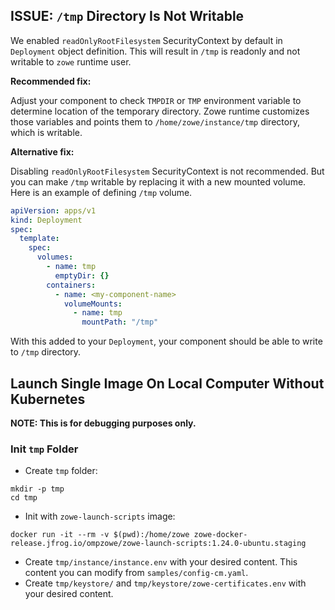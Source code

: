 ## ISSUE: `/tmp` Directory Is Not Writable

We enabled `readOnlyRootFilesystem` SecurityContext by default in `Deployment` object definition. This will result in `/tmp` is readonly and not writable to `zowe` runtime user.

**Recommended fix:**

Adjust your component to check `TMPDIR` or `TMP` environment variable to determine location of the temporary directory. Zowe runtime customizes those variables and points them to `/home/zowe/instance/tmp` directory, which is writable.

**Alternative fix:**

Disabling `readOnlyRootFilesystem` SecurityContext is not recommended. But you can make `/tmp` writable by replacing it with a new mounted volume. Here is an example of defining `/tmp` volume.

```yaml
apiVersion: apps/v1
kind: Deployment
spec:
  template:
    spec:
      volumes:
        - name: tmp
          emptyDir: {}
        containers:
          - name: <my-component-name>
            volumeMounts:
              - name: tmp
                mountPath: "/tmp"
```

With this added to your `Deployment`, your component should be able to write to `/tmp` directory.

## Launch Single Image On Local Computer Without Kubernetes

**NOTE: This is for debugging purposes only.**

### Init `tmp` Folder

- Create `tmp` folder:

```
mkdir -p tmp
cd tmp
```

- Init with `zowe-launch-scripts` image:

```
docker run -it --rm -v $(pwd):/home/zowe zowe-docker-release.jfrog.io/ompzowe/zowe-launch-scripts:1.24.0-ubuntu.staging
```

- Create `tmp/instance/instance.env` with your desired content. This content you can modify from `samples/config-cm.yaml`.
- Create `tmp/keystore/` and `tmp/keystore/zowe-certificates.env` with your desired content.